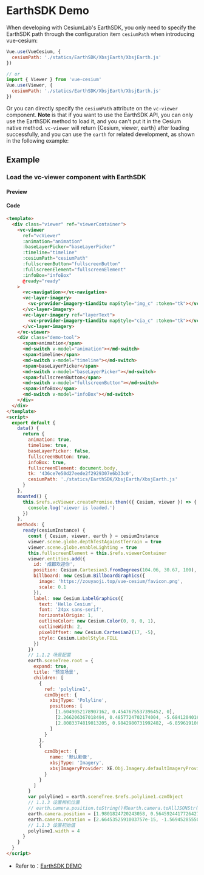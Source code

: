 # EarthSDK Demo

When developing with CesiumLab's EarthSDK, you only need to specify the EarthSDK path through the configuration item `cesiumPath` when introducing vue-cesium:

```js
Vue.use(VueCesium, {
  cesiumPath: './statics/EarthSDK/XbsjEarth/XbsjEarth.js'
})

// or
import { Viewer } from 'vue-cesium'
Vue.use(Viewer, {
  cesiumPath: './statics/EarthSDK/XbsjEarth/XbsjEarth.js'
})
```

Or you can directly specify the `cesiumPath` attribute on the `vc-viewer` component. **Note** is that if you want to use the EarthSDK API, you can only use the EarthSDK method to load it, and you can't put it in the Cesium native method. `vc-viewer` will return {Cesium, viewer, earth} after loading successfully, and you can use the `earth` for related development, as shown in the following example:

## Example

### Load the vc-viewer component with EarthSDK

#### Preview

<doc-preview>
  <template>
    <div class="viewer" ref="viewerContainer">
      <vc-viewer
        ref="vcViewer"
        :animation="animation"
        :baseLayerPicker="baseLayerPicker"
        :timeline="timeline"
        :cesiumPath="cesiumPath"
        :fullscreenButton="fullscreenButton"
        :fullscreenElement="fullscreenElement"
        :infoBox="infoBox"
        @ready="ready"
      >
        <vc-navigation></vc-navigation>
        <vc-layer-imagery>
          <vc-provider-imagery-tianditu mapStyle="img_c" :token="tk"></vc-provider-imagery-tianditu>
        </vc-layer-imagery>
        <vc-layer-imagery ref="layerText">
          <vc-provider-imagery-tianditu mapStyle="cia_c" :token="tk"></vc-provider-imagery-tianditu>
        </vc-layer-imagery>
      </vc-viewer>
      <div class="demo-tool">
        <span>animation</span>
        <md-switch v-model="animation"></md-switch>
        <span>timeline</span>
        <md-switch v-model="timeline"></md-switch>
        <span>baseLayerPicker</span>
        <md-switch v-model="baseLayerPicker"></md-switch>
        <span>fullscreenButton</span>
        <md-switch v-model="fullscreenButton"></md-switch>
        <span>infoBox</span>
        <md-switch v-model="infoBox"></md-switch>
      </div>
    </div>
  </template>
  <script>
    export default {
      data() {
        return {
          animation: true,
          timeline: true,
          baseLayerPicker: false,
          fullscreenButton: true,
          infoBox: true,
          fullscreenElement: document.body,
          tk: '436ce7e50d27eede2f2929307e6b33c0',
          cesiumPath: './statics/EarthSDK/XbsjEarth/XbsjEarth.js'
        }
      },
      mounted() {
        this.$refs.vcViewer.createPromise.then(({ Cesium, viewer }) => {
          console.log('viewer is loaded.')
        })
      },
      methods: {
        ready(cesiumInstance) {
          const { Cesium, viewer, earth } = cesiumInstance
          viewer.scene.globe.depthTestAgainstTerrain = true
          viewer.scene.globe.enableLighting = true
          this.fullscreenElement = this.$refs.viewerContainer
          viewer.entities.add({
            id: '成都欢迎你',
            position: Cesium.Cartesian3.fromDegrees(104.06, 30.67, 100),
            billboard: new Cesium.BillboardGraphics({
              image: 'https://zouyaoji.top/vue-cesium/favicon.png',
              scale: 0.1
            }),
            label: new Cesium.LabelGraphics({
              text: 'Hello Cesium',
              font: '24px sans-serif',
              horizontalOrigin: 1,
              outlineColor: new Cesium.Color(0, 0, 0, 1),
              outlineWidth: 2,
              pixelOffset: new Cesium.Cartesian2(17, -5),
              style: Cesium.LabelStyle.FILL
            })
          })
          // 1.1.2 场景配置
          earth.sceneTree.root = {
            expand: true,
            title: '预览场景',
            children: [
              {
                ref: 'polyline1',
                czmObject: {
                  xbsjType: 'Polyline',
                  positions: [
                    [1.6049052178907162, 0.4547675537396452, 0],
                    [2.266206367018494, 0.4857724702174004, -5.6841204016160695e-9],
                    [2.8083374819013205, 0.9842980731992482, -6.859619106471648e-9]
                  ]
                }
              },
              {
                czmObject: {
                  name: '默认影像',
                  xbsjType: 'Imagery',
                  xbsjImageryProvider: XE.Obj.Imagery.defaultImageryProviderConfig
                }
              }
            ]
          }
          var polyline1 = earth.sceneTree.$refs.polyline1.czmObject
          // 1.1.3 设置相机位置
          // earth.camera.position.toString()和earth.camera.toAllJSONStr()这两个方法可获取相机位置
          earth.camera.position = [1.9801824720243058, 0.5645924417726427, 8556103.623693792]
          earth.camera.rotation = [2.6645352591003757e-15, -1.5694528555019995, 0]
          // 1.1.3 设置初始值
          polyline1.width = 4
        }
      }
    }
  </script>
</doc-preview>

#### Code

```html
<template>
  <div class="viewer" ref="viewerContainer">
    <vc-viewer
      ref="vcViewer"
      :animation="animation"
      :baseLayerPicker="baseLayerPicker"
      :timeline="timeline"
      :cesiumPath="cesiumPath"
      :fullscreenButton="fullscreenButton"
      :fullscreenElement="fullscreenElement"
      :infoBox="infoBox"
      @ready="ready"
    >
      <vc-navigation></vc-navigation>
      <vc-layer-imagery>
        <vc-provider-imagery-tianditu mapStyle="img_c" :token="tk"></vc-provider-imagery-tianditu>
      </vc-layer-imagery>
      <vc-layer-imagery ref="layerText">
        <vc-provider-imagery-tianditu mapStyle="cia_c" :token="tk"></vc-provider-imagery-tianditu>
      </vc-layer-imagery>
    </vc-viewer>
    <div class="demo-tool">
      <span>animation</span>
      <md-switch v-model="animation"></md-switch>
      <span>timeline</span>
      <md-switch v-model="timeline"></md-switch>
      <span>baseLayerPicker</span>
      <md-switch v-model="baseLayerPicker"></md-switch>
      <span>fullscreenButton</span>
      <md-switch v-model="fullscreenButton"></md-switch>
      <span>infoBox</span>
      <md-switch v-model="infoBox"></md-switch>
    </div>
  </div>
</template>
<script>
  export default {
    data() {
      return {
        animation: true,
        timeline: true,
        baseLayerPicker: false,
        fullscreenButton: true,
        infoBox: true,
        fullscreenElement: document.body,
        tk: '436ce7e50d27eede2f2929307e6b33c0',
        cesiumPath: './statics/EarthSDK/XbsjEarth/XbsjEarth.js'
      }
    },
    mounted() {
      this.$refs.vcViewer.createPromise.then(({ Cesium, viewer }) => {
        console.log('viewer is loaded.')
      })
    },
    methods: {
      ready(cesiumInstance) {
        const { Cesium, viewer, earth } = cesiumInstance
        viewer.scene.globe.depthTestAgainstTerrain = true
        viewer.scene.globe.enableLighting = true
        this.fullscreenElement = this.$refs.viewerContainer
        viewer.entities.add({
          id: '成都欢迎你',
          position: Cesium.Cartesian3.fromDegrees(104.06, 30.67, 100),
          billboard: new Cesium.BillboardGraphics({
            image: 'https://zouyaoji.top/vue-cesium/favicon.png',
            scale: 0.1
          }),
          label: new Cesium.LabelGraphics({
            text: 'Hello Cesium',
            font: '24px sans-serif',
            horizontalOrigin: 1,
            outlineColor: new Cesium.Color(0, 0, 0, 1),
            outlineWidth: 2,
            pixelOffset: new Cesium.Cartesian2(17, -5),
            style: Cesium.LabelStyle.FILL
          })
        })
        // 1.1.2 场景配置
        earth.sceneTree.root = {
          expand: true,
          title: '预览场景',
          children: [
            {
              ref: 'polyline1',
              czmObject: {
                xbsjType: 'Polyline',
                positions: [
                  [1.6049052178907162, 0.4547675537396452, 0],
                  [2.266206367018494, 0.4857724702174004, -5.6841204016160695e-9],
                  [2.8083374819013205, 0.9842980731992482, -6.859619106471648e-9]
                ]
              }
            },
            {
              czmObject: {
                name: '默认影像',
                xbsjType: 'Imagery',
                xbsjImageryProvider: XE.Obj.Imagery.defaultImageryProviderConfig
              }
            }
          ]
        }
        var polyline1 = earth.sceneTree.$refs.polyline1.czmObject
        // 1.1.3 设置相机位置
        // earth.camera.position.toString()和earth.camera.toAllJSONStr()这两个方法可获取相机位置
        earth.camera.position = [1.9801824720243058, 0.5645924417726427, 8556103.623693792]
        earth.camera.rotation = [2.6645352591003757e-15, -1.5694528555019995, 0]
        // 1.1.3 设置初始值
        polyline1.width = 4
      }
    }
  }
</script>
```

- Refer to：[EarthSDK DEMO](http://earthsdk.com/v/last/Apps/Examples/?menu=true&url=./startup-createEarth.html)
